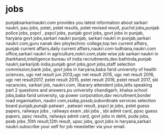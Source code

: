 # jobs
punjabsarkarinaukri.com  provides you latest information  about sarkari naukri, pau jobs, pstet, pstet results, pstet revised result, puchd jobs,punjab police jobs, pspcl , pspcl jobs, punjab govt jobs, govt jobs in punjab, haryana govt jobs,sarkari naukri punjab, sarkari naukri in punjab,sarkari naukri.com,guru nanak dev ploytechnic college,top ten current affairs, punjab current affairs,daily current affairs,naukri.com ludhiana,naukri.com office,sarkari naukri in agriculture,nokri.com,state wise job sarkari naukri in jharkhand,intelligence bureau of india recruitments,deo bathinda,punjab naukri,sarkarijob india,punjab govt jobs,govt jobs,staff selection commission,bank jobs, govt jobs in haryana,baba farid university of health sciences, ugc net result jun 2013,ugc net result 2015, ugc net result 2016, ugc net result2017, pstet result 2015, pstet result 2016, pstet result 2017, sbi vacancies, sarkari job, naukri.com, libarary attendent jobs,ielts speaking part 2 questions and answers,pu university chandigarh, khalsa school jobs,baba farid university, up power corporation,dav recruitment,border road organisation, naukri com,sssbp,psssb,subordinate services selection board punjab,punajb patwari , patwari result, pspcl je jobs, pstet guess papers, railways jobs , railways exam ,sbi jobs , sbi admit card, ppsc guess papers, ppsc results, railways admit card, govt jobs in dehli, puda jobs, pseb jobs ,10th result,12th result, upsc jobs, govt jobs in haryana,sarkari naukri.subscribe your self for job newsletter via your email.
